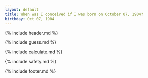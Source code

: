 ```yaml
---
layout: default
title: When was I conceived if I was born on October 07, 1904?
birthday: Oct 07, 1904
---
```


{% include header.md %}

{% include guess.md %}

{% include calculate.md %}

{% include safety.md %}

{% include footer.md %}



